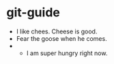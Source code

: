 # git-guide

- I like chees. Cheese is good.
- Fear the goose when he comes.
- * I am super hungry right now.

